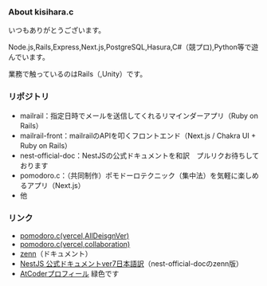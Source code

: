 ### About kisihara.c
いつもありがとうございます。

Node.js,Rails,Express,Next.js,PostgreSQL,Hasura,C#（競プロ),Python等で遊んでいます。

業務で触っているのはRails（,Unity）です。

### リポジトリ
- mailrail：指定日時でメールを送信してくれるリマインダーアプリ（Ruby on Rails）
- mailrail-front：mailrailのAPIを叩くフロントエンド（Next.js / Chakra UI + Ruby on Rails）
- nest-official-doc：NestJSの公式ドキュメントを和訳　プルリクお待ちしております
- pomodoro.c：（共同制作）ポモドーロテクニック（集中法）を気軽に楽しめるアプリ（Next.js）
- 他

### リンク
- [pomodoro.c(vercel,AllDeisgnVer)](https://pomodoro-c-all-design.vercel.app/)
- [pomodoro.c(vercel,collaboration)](https://pomodoro-c.vercel.app/)
- [zenn](https://zenn.dev/kisihara_c/books)（ドキュメント）
- [NestJS 公式ドキュメントver7日本語訳](https://zenn.dev/kisihara_c/books/nest-officialdoc-jp)（nest-official-docのzenn版）
- [AtCoderプロフィール](https://atcoder.jp/users/kisihara_c) 緑色です


<!--
**kisihara-c/kisihara-c** is a ✨ _special_ ✨ repository because its `README.md` (this file) appears on your GitHub profile.

Here are some ideas to get you started:

- 🔭 I’m currently working on ...
- 🌱 I’m currently learning ...
- 👯 I’m looking to collaborate on ...
- 🤔 I’m looking for help with ...
- 💬 Ask me about ...
- 📫 How to reach me: ...
- 😄 Pronouns: ...
- ⚡ Fun fact: ...
-->
